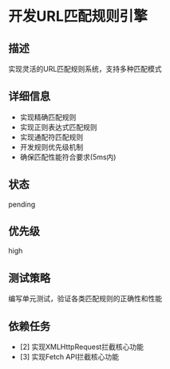 # 开发URL匹配规则引擎

## 描述
实现灵活的URL匹配规则系统，支持多种匹配模式

## 详细信息
- 实现精确匹配规则
- 实现正则表达式匹配规则
- 实现通配符匹配规则
- 开发规则优先级机制
- 确保匹配性能符合要求(5ms内)

## 状态
pending

## 优先级
high

## 测试策略
编写单元测试，验证各类匹配规则的正确性和性能

## 依赖任务
- [2] 实现XMLHttpRequest拦截核心功能
- [3] 实现Fetch API拦截核心功能

